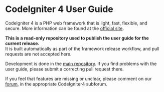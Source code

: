 # CodeIgniter 4 User Guide

CodeIgniter 4 is a PHP web framework that is light, fast, flexible, and secure. 
More information can be found at the [official site](http://codeigniter.com).

**This is a read-only repository used to publish the user guide for the current release.**  
It is built automatically as part of the framework release workflow, and pull
requests are not accepted here.

Development is done in the [main repository](https://github.com/codeigniter4/codeigniter4).
If you find problems with the user guide, please submit a correcting pull request there.

If you feel that features are missing or unclear, please comment on our 
[forum](https://forum.codeigniter.com/index.php),
in the appropriate CodeIgniter4 subforum.
